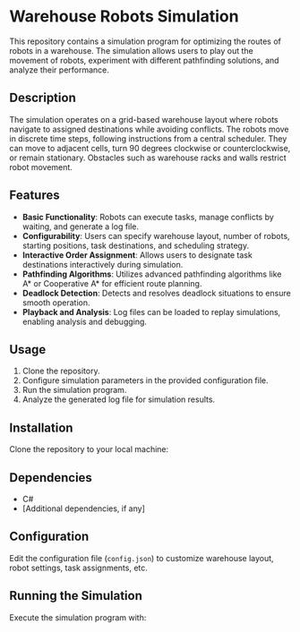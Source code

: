 # Warehouse Robots Simulation

This repository contains a simulation program for optimizing the routes of robots in a warehouse. The simulation allows users to play out the movement of robots, experiment with different pathfinding solutions, and analyze their performance.

## Description
The simulation operates on a grid-based warehouse layout where robots navigate to assigned destinations while avoiding conflicts. The robots move in discrete time steps, following instructions from a central scheduler. They can move to adjacent cells, turn 90 degrees clockwise or counterclockwise, or remain stationary. Obstacles such as warehouse racks and walls restrict robot movement.

## Features
- **Basic Functionality**: Robots can execute tasks, manage conflicts by waiting, and generate a log file.
- **Configurability**: Users can specify warehouse layout, number of robots, starting positions, task destinations, and scheduling strategy.
- **Interactive Order Assignment**: Allows users to designate task destinations interactively during simulation.
- **Pathfinding Algorithms**: Utilizes advanced pathfinding algorithms like A* or Cooperative A* for efficient route planning.
- **Deadlock Detection**: Detects and resolves deadlock situations to ensure smooth operation.
- **Playback and Analysis**: Log files can be loaded to replay simulations, enabling analysis and debugging.

## Usage
1. Clone the repository.
2. Configure simulation parameters in the provided configuration file.
3. Run the simulation program.
4. Analyze the generated log file for simulation results.

## Installation
Clone the repository to your local machine:

## Dependencies
- C#
- [Additional dependencies, if any]

## Configuration
Edit the configuration file (`config.json`) to customize warehouse layout, robot settings, task assignments, etc.

## Running the Simulation
Execute the simulation program with: